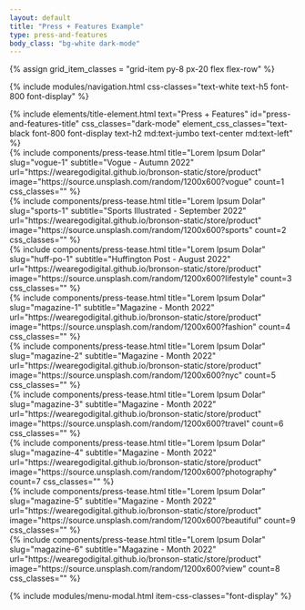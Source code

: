 ```yaml
---
layout: default
title: "Press + Features Example"
type: press-and-features
body_class: "bg-white dark-mode"
---
```


{% assign grid_item_classes = "grid-item py-8 px-20 flex flex-row" %}

{% include modules/navigation.html css-classes="text-white text-h5 font-800 font-display" %}
<div id="press-title" class="grid grid-cols-1 md:grid-cols-1 gap-16">
    <div class="store-title h-screen flex flex-col justify-center items-center md:items-start py-8 px-8 md:px-24 col-span-1">
        {% include elements/title-element.html 
            text="Press + Features"
            id="press-and-features-title"
            css_classes="dark-mode"
            element_css_classes="text-black font-800 font-display text-h2 md:text-jumbo text-center md:text-left" 
        %}
    </div>
</div>
<div id="press-items" class="grid grid-cols-1 md:grid-cols-1 gap-16 -mt-40 pb-40">
    <div id="grid-item-1" class="{{ grid_item_classes }} justify-center md:justify-start items-center">
        {% include components/press-tease.html 
            title="Lorem Ipsum Dolar" slug="vogue-1" subtitle="Vogue - Autumn 2022" url="https://wearegodigital.github.io/bronson-static/store/product"
            image="https://source.unsplash.com/random/1200x600?vogue"
            count=1
            css_classes=""
        %}
    </div>
    <div id="grid-item-2" class="{{ grid_item_classes }} justify-center md:justify-end items-center">
        {% include components/press-tease.html 
            title="Lorem Ipsum Dolar" slug="sports-1" subtitle="Sports Illustrated - September 2022" url="https://wearegodigital.github.io/bronson-static/store/product"
            image="https://source.unsplash.com/random/1200x600?sports"
            count=2
            css_classes=""
        %}
    </div>
    <div id="grid-item-3" class="{{ grid_item_classes }} justify-center md:justify-start items-center">
        {% include components/press-tease.html 
            title="Lorem Ipsum Dolar" slug="huff-po-1" subtitle="Huffington Post - August 2022" url="https://wearegodigital.github.io/bronson-static/store/product"
            image="https://source.unsplash.com/random/1200x600?lifestyle"
            count=3
            css_classes=""
        %}
    </div>
    <div id="grid-item-4" class="{{ grid_item_classes }} justify-center md:justify-end items-center">
        {% include components/press-tease.html 
            title="Lorem Ipsum Dolar" slug="magazine-1" subtitle="Magazine - Month 2022" url="https://wearegodigital.github.io/bronson-static/store/product"
            image="https://source.unsplash.com/random/1200x600?fashion"
            count=4
            css_classes=""
        %}
    </div>
    <div id="grid-item-5" class="{{ grid_item_classes }} justify-center md:justify-start items-center">
        {% include components/press-tease.html 
            title="Lorem Ipsum Dolar" slug="magazine-2" subtitle="Magazine - Month 2022" url="https://wearegodigital.github.io/bronson-static/store/product"
            image="https://source.unsplash.com/random/1200x600?nyc"
            count=5
            css_classes=""
        %}
    </div>
    <div id="grid-item-6" class="{{ grid_item_classes }} justify-center md:justify-end items-center">
        {% include components/press-tease.html 
            title="Lorem Ipsum Dolar" slug="magazine-3" subtitle="Magazine - Month 2022" url="https://wearegodigital.github.io/bronson-static/store/product"
            image="https://source.unsplash.com/random/1200x600?travel"
            count=6
            css_classes=""
        %}
    </div>
    <div id="grid-item-7" class="{{ grid_item_classes }} justify-center md:justify-start items-center">
        {% include components/press-tease.html 
            title="Lorem Ipsum Dolar" slug="magazine-4" subtitle="Magazine - Month 2022" url="https://wearegodigital.github.io/bronson-static/store/product"
            image="https://source.unsplash.com/random/1200x600?photography"
            count=7
            css_classes=""
        %}
    </div>
    <div id="grid-item-8" class="{{ grid_item_classes }} justify-center md:justify-end items-center">
        {% include components/press-tease.html 
            title="Lorem Ipsum Dolar" slug="magazine-5" subtitle="Magazine - Month 2022" url="https://wearegodigital.github.io/bronson-static/store/product"
            image="https://source.unsplash.com/random/1200x600?beautiful"
            count=9
            css_classes=""
        %}
    </div>
    <div id="grid-item-9" class="{{ grid_item_classes }} justify-center md:justify-start items-center">
        {% include components/press-tease.html 
            title="Lorem Ipsum Dolar" slug="magazine-6" subtitle="Magazine - Month 2022" url="https://wearegodigital.github.io/bronson-static/store/product"
            image="https://source.unsplash.com/random/1200x600?view"
            count=8
            css_classes=""
        %}
    </div>
</div>

{% include modules/menu-modal.html item-css-classes="font-display" %}